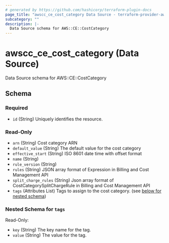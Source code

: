 ```yaml
---
# generated by https://github.com/hashicorp/terraform-plugin-docs
page_title: "awscc_ce_cost_category Data Source - terraform-provider-awscc"
subcategory: ""
description: |-
  Data Source schema for AWS::CE::CostCategory
---
```


# awscc_ce_cost_category (Data Source)

Data Source schema for AWS::CE::CostCategory



<!-- schema generated by tfplugindocs -->
## Schema

### Required

- `id` (String) Uniquely identifies the resource.

### Read-Only

- `arn` (String) Cost category ARN
- `default_value` (String) The default value for the cost category
- `effective_start` (String) ISO 8601 date time with offset format
- `name` (String)
- `rule_version` (String)
- `rules` (String) JSON array format of Expression in Billing and Cost Management API
- `split_charge_rules` (String) Json array format of CostCategorySplitChargeRule in Billing and Cost Management API
- `tags` (Attributes List) Tags to assign to the cost category. (see [below for nested schema](#nestedatt--tags))

<a id="nestedatt--tags"></a>
### Nested Schema for `tags`

Read-Only:

- `key` (String) The key name for the tag.
- `value` (String) The value for the tag.
